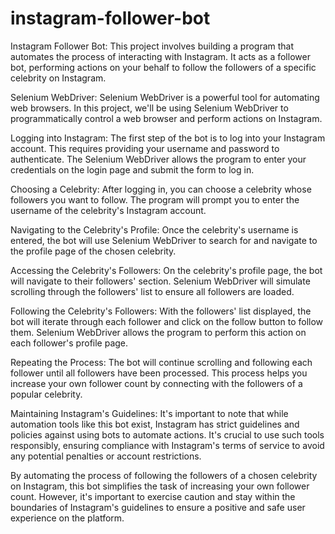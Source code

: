 # instagram-follower-bot
Instagram Follower Bot:
This project involves building a program that automates the process of interacting with Instagram. It acts as a follower bot, performing actions on your behalf to follow the followers of a specific celebrity on Instagram.

Selenium WebDriver:
Selenium WebDriver is a powerful tool for automating web browsers. In this project, we'll be using Selenium WebDriver to programmatically control a web browser and perform actions on Instagram.

Logging into Instagram:
The first step of the bot is to log into your Instagram account. This requires providing your username and password to authenticate. The Selenium WebDriver allows the program to enter your credentials on the login page and submit the form to log in.

Choosing a Celebrity:
After logging in, you can choose a celebrity whose followers you want to follow. The program will prompt you to enter the username of the celebrity's Instagram account.

Navigating to the Celebrity's Profile:
Once the celebrity's username is entered, the bot will use Selenium WebDriver to search for and navigate to the profile page of the chosen celebrity.

Accessing the Celebrity's Followers:
On the celebrity's profile page, the bot will navigate to their followers' section. Selenium WebDriver will simulate scrolling through the followers' list to ensure all followers are loaded.

Following the Celebrity's Followers:
With the followers' list displayed, the bot will iterate through each follower and click on the follow button to follow them. Selenium WebDriver allows the program to perform this action on each follower's profile page.

Repeating the Process:
The bot will continue scrolling and following each follower until all followers have been processed. This process helps you increase your own follower count by connecting with the followers of a popular celebrity.

Maintaining Instagram's Guidelines:
It's important to note that while automation tools like this bot exist, Instagram has strict guidelines and policies against using bots to automate actions. It's crucial to use such tools responsibly, ensuring compliance with Instagram's terms of service to avoid any potential penalties or account restrictions.

By automating the process of following the followers of a chosen celebrity on Instagram, this bot simplifies the task of increasing your own follower count. However, it's important to exercise caution and stay within the boundaries of Instagram's guidelines to ensure a positive and safe user experience on the platform.
